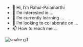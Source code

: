 - 👋 Hi, I’m Rahul-Palamarthi
- 👀 I’m interested in ...
- 🌱 I’m currently learning ...
- 💞️ I’m looking to collaborate on ...
- 📫 How to reach me ...


![snake gif](https://github.com/Rahul-Palamarthi/Rahul-Palamarthi/blob/output/github-contribution-grid-snake.gif)

<!---
Rahul-Palamarthi/Rahul-Palamarthi is a ✨ special ✨ repository because its `README.md` (this file) appears on your GitHub profile.
You can click the Preview link to take a look at your changes.
--->
